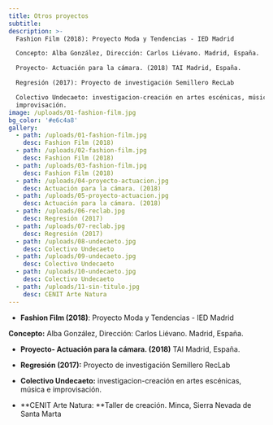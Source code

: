 ```yaml
---
title: Otros proyectos
subtitle:
description: >-
  Fashion Film (2018): Proyecto Moda y Tendencias - IED Madrid

  Concepto: Alba González, Dirección: Carlos Liévano. Madrid, España.

  Proyecto- Actuación para la cámara. (2018) TAI Madrid, España.

  Regresión (2017): Proyecto de investigación Semillero RecLab

  Colectivo Undecaeto: investigacion-creación en artes escénicas, música e
  improvisación.
image: /uploads/01-fashion-film.jpg
bg_color: '#e6c4a8'
gallery:
  - path: /uploads/01-fashion-film.jpg
    desc: Fashion Film (2018)
  - path: /uploads/02-fashion-film.jpg
    desc: Fashion Film (2018)
  - path: /uploads/03-fashion-film.jpg
    desc: Fashion Film (2018)
  - path: /uploads/04-proyecto-actuacion.jpg
    desc: Actuación para la cámara. (2018)
  - path: /uploads/05-proyecto-actuacion.jpg
    desc: Actuación para la cámara. (2018)
  - path: /uploads/06-reclab.jpg
    desc: Regresión (2017)
  - path: /uploads/07-reclab.jpg
    desc: Regresión (2017)
  - path: /uploads/08-undecaeto.jpg
    desc: Colectivo Undecaeto
  - path: /uploads/09-undecaeto.jpg
    desc: Colectivo Undecaeto
  - path: /uploads/10-undecaeto.jpg
    desc: Colectivo Undecaeto
  - path: /uploads/11-sin-titulo.jpg
    desc: CENIT Arte Natura
---
```


* **Fashion Film (2018)**\: Proyecto Moda y Tendencias - IED Madrid

**Concepto:** Alba Gonz&aacute;lez, Direcci&oacute;n: Carlos Li&eacute;vano. Madrid, Espa&ntilde;a.

* **Proyecto- Actuaci&oacute;n para la c&aacute;mara. (2018)** TAI Madrid, Espa&ntilde;a.

* **Regresi&oacute;n (2017):** Proyecto de investigaci&oacute;n Semillero RecLab

* **Colectivo Undecaeto:** investigacion-creaci&oacute;n en artes esc&eacute;nicas, m&uacute;sica e improvisaci&oacute;n.

* **CENIT Arte Natura:&nbsp;**Taller de creaci&oacute;n. Minca, Sierra Nevada de Santa Marta